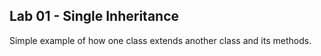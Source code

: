 Lab 01 - Single Inheritance
-

Simple example of how one class extends another class and its methods.